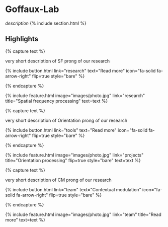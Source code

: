 ---
---

# Goffaux-Lab

*description*
{% include section.html %}

## Highlights

{% capture text %}

very short description of SF prong of our research

{%
  include button.html
  link="research"
  text="Read more"
  icon="fa-solid fa-arrow-right"
  flip=true
  style="bare"
%}

{% endcapture %}

{%
  include feature.html
  image="images/photo.jpg"
  link="research"
  title="Spatial frequency processing"
  text=text
%}

{% capture text %}

very short description of Orientation prong of our research

{%
  include button.html
  link="tools"
  text="Read more"
  icon="fa-solid fa-arrow-right"
  flip=true
  style="bare"
%}

{% endcapture %}

{%
  include feature.html
  image="images/photo.jpg"
  link="projects"
  title="Orientation processing"
  flip=true
  style="bare"
  text=text
%}

{% capture text %}

very short description of CM prong of our research

{%
  include button.html
  link="team"
  text="Contextual modulation"
  icon="fa-solid fa-arrow-right"
  flip=true
  style="bare"
%}

{% endcapture %}

{%
  include feature.html
  image="images/photo.jpg"
  link="team"
  title="Read more"
  text=text
%}
